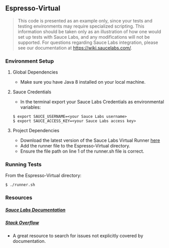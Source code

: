 ## Espresso-Virtual

>This code is presented as an example only, since your tests and testing environments may require specialized scripting. This information should be taken only as an
>illustration of how one would set up tests with Sauce Labs, and any modifications will not be supported. For questions regarding Sauce Labs integration, please see 
>our documentation at https://wiki.saucelabs.com/.

### Environment Setup

1. Global Dependencies
    * Make sure you have Java 8 installed on your local machine.

2. Sauce Credentials
    * In the terminal export your Sauce Labs Credentials as environmental variables:
    ```
    $ export SAUCE_USERNAME=<your Sauce Labs username>
	$ export SAUCE_ACCESS_KEY=<your Sauce Labs access key>
    ```

3. Project Dependencies
	* Download the latest version of the Sauce Labs Virtual Runner [here](https://wiki.saucelabs.com/display/DOCS/Installing+Sauce+Runner+for+Virtual+Devices)
	* Add the runner file to the Espresso-Virtual directory. 
	* Ensure the file path on line 1 of the runner.sh file is correct.
    
### Running Tests
From the Espresso-Virtual directory:
```
$ ./runner.sh
```

### Resources

##### [Sauce Labs Documentation](https://wiki.saucelabs.com/)

##### [Stack Overflow](http://stackoverflow.com/)
* A great resource to search for issues not explicitly covered by documentation.